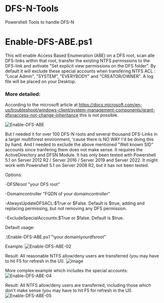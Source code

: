 # DFS-N-Tools
Powershell Tools to handle DFS-N

# Enable-DFS-ABE.ps1

This will enable Access Based Enumeration (ABE) on a DFS root, scan alle DFS-links within that root, transfer the existing NTFS permissions to the DFS-link and avtivate "Set explicit view permissions on the DFS folder". By default it will exclude these special accounts when transfering NTFS ACL : "Local Admin", "SYSTEM", "EVERYBODY" and "CREATOR/OWNER". A log file will be placed on your Desktop.

### More detailed:

According to the microsoft article at https://docs.microsoft.com/en-us/troubleshoot/windows-client/system-management-components/grant-dfsnaccess-not-change-inheritance this is not possible.

![Enable-DFS-ABE](https://user-images.githubusercontent.com/10100281/189477196-5dc4a586-654c-46ed-b7d3-48b3e6e5d989.png)

But I needed it for over 100 DFS-N roots and several thousand DFS-Links in a larger multiforest environment, 'cause there is NO WAY I'd be doing this by hand. And I needed to exclude the above mentioned "Well known SID" accounts since tranfering them does not make sense.
It requires the ActiveDirectory and DFSN Module. It has only been tested with Powershell 5.1 on Server 2012 R2 / Server 2016 / Server 2019 and Server 2022. It might work with Powershell 5.1 on Server 2008 R2, but it has not been tested.

Options:

  -DFSNroot "your DFS root"

  -Domaincontroller "FQDN of your domaincontroller"

  -AlwaysUpdateDFSACL:$True or $False. Default is $true, adding and replacing permissing, but not removing any DFS permission.

  -ExcludeSpecialAccounts:$True or $false. Default is $true.


Default usage:

.\Enable-DFS-ABE.ps1 "\\your.domain\yourdfsroot"

Example:
![Enable-DFS-ABE-02](https://user-images.githubusercontent.com/10100281/189477637-3d4394ff-b2df-44e6-a0fc-2098e5dcb6bf.png)

Result: All reasonable NTFS allow/deny users are transferred (you may have to hit F5 for refresh in the UI).
![image](https://user-images.githubusercontent.com/10100281/189477379-9a1a41e2-09b3-4ad0-983e-ca2d3956fe37.png)

More complex example which includes the special accounts:
![Enable-DFS-ABE-04](https://user-images.githubusercontent.com/10100281/189477792-41de7180-2a17-4282-8a3c-01c76f603afd.png)

Result: All NTFS allow/deny users are transferred, including those which don't make sense (you may have to hit F5 for refresh in the UI).
![Enable-DFS-ABE-05](https://user-images.githubusercontent.com/10100281/189477868-f129fd0c-e149-471a-9623-3d6298644079.png)
